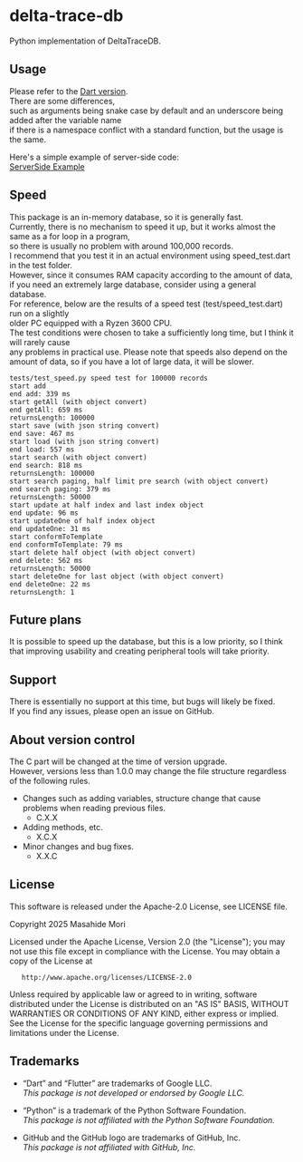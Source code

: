 # delta-trace-db

Python implementation of DeltaTraceDB.

## Usage

Please refer to the [Dart version](https://github.com/MasahideMori-SimpleAppli/delta_trace_db).  
There are some differences,   
such as arguments being snake case by default and an underscore being added after the variable name   
if there is a namespace conflict with a standard function, but the usage is the same.

Here's a simple example of server-side code:  
[ServerSide Example](https://github.com/MasahideMori-SimpleAppli/delta_trace_db_py_server_example)

## Speed

This package is an in-memory database, so it is generally fast.  
Currently, there is no mechanism to speed it up, but it works almost the same as a for loop in a program,  
so there is usually no problem with around 100,000 records.  
I recommend that you test it in an actual environment using speed_test.dart in the test folder.  
However, since it consumes RAM capacity according to the amount of data,  
if you need an extremely large database, consider using a general database.  
For reference, below are the results of a speed test (test/speed_test.dart) run on a slightly  
older PC equipped with a Ryzen 3600 CPU.  
The test conditions were chosen to take a sufficiently long time, but I think it will rarely
cause   
any problems in practical use.
Please note that speeds also depend on the amount of data, so if you have a lot of large data, it will be slower.

```text
tests/test_speed.py speed test for 100000 records
start add
end add: 339 ms
start getAll (with object convert)
end getAll: 659 ms
returnsLength: 100000
start save (with json string convert)
end save: 467 ms
start load (with json string convert)
end load: 557 ms
start search (with object convert)
end search: 818 ms
returnsLength: 100000
start search paging, half limit pre search (with object convert)
end search paging: 379 ms
returnsLength: 50000
start update at half index and last index object
end update: 96 ms
start updateOne of half index object
end updateOne: 31 ms
start conformToTemplate
end conformToTemplate: 79 ms
start delete half object (with object convert)
end delete: 562 ms
returnsLength: 50000
start deleteOne for last object (with object convert)
end deleteOne: 22 ms
returnsLength: 1
```

## Future plans

It is possible to speed up the database, but this is a low priority, so I think that improving
usability and creating peripheral tools will take priority.

## Support

There is essentially no support at this time, but bugs will likely be fixed.  
If you find any issues, please open an issue on GitHub.

## About version control

The C part will be changed at the time of version upgrade.  
However, versions less than 1.0.0 may change the file structure regardless of the following rules.

- Changes such as adding variables, structure change that cause problems when reading previous
  files.
    - C.X.X
- Adding methods, etc.
    - X.C.X
- Minor changes and bug fixes.
    - X.X.C

## License

This software is released under the Apache-2.0 License, see LICENSE file.

Copyright 2025 Masahide Mori

Licensed under the Apache License, Version 2.0 (the "License");
you may not use this file except in compliance with the License.
You may obtain a copy of the License at

       http://www.apache.org/licenses/LICENSE-2.0

Unless required by applicable law or agreed to in writing, software
distributed under the License is distributed on an "AS IS" BASIS,
WITHOUT WARRANTIES OR CONDITIONS OF ANY KIND, either express or implied.
See the License for the specific language governing permissions and
limitations under the License.

## Trademarks

- “Dart” and “Flutter” are trademarks of Google LLC.  
  *This package is not developed or endorsed by Google LLC.*

- “Python” is a trademark of the Python Software Foundation.  
  *This package is not affiliated with the Python Software Foundation.*

- GitHub and the GitHub logo are trademarks of GitHub, Inc.  
  *This package is not affiliated with GitHub, Inc.*
